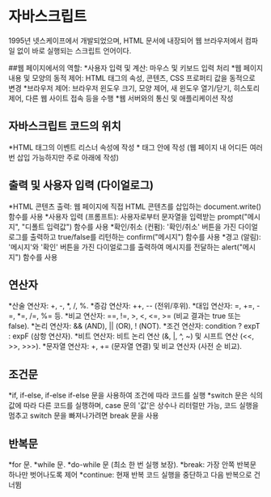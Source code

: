 # 자바스크립트
1995년 넷스케이프에서 개발되었으며, HTML 문서에 내장되어 웹 브라우저에서 컴파일 없이 바로 실행되는 스크립트 언어이다.

##웹 페이지에서의 역할:
*사용자 입력 및 계산: 마우스 및 키보드 입력 처리
*웹 페이지 내용 및 모양의 동적 제어: HTML 태그의 속성, 콘텐츠, CSS 프로퍼티 값을 동적으로 변경
*브라우저 제어: 브라우저 윈도우 크기, 모양 제어, 새 윈도우 열기/닫기, 히스토리 제어, 다른 웹 사이트 접속 등을 수행
*웹 서버와의 통신 및 애플리케이션 작성

## 자바스크립트 코드의 위치
*HTML 태그의 이벤트 리스너 속성에 작성
*<script></script> 태그 안에 작성 (웹 페이지 내 어디든 여러 번 삽입 가능하지만 주로 아래에 작성)

## 출력 및 사용자 입력 (다이얼로그)
*HTML 콘텐츠 출력: 웹 페이지에 직접 HTML 콘텐츠를 삽입하는 document.write() 함수를 사용
*사용자 입력 (프롬프트): 사용자로부터 문자열을 입력받는 prompt("메시지", "디폴트 입력값") 함수를 사용
*확인/취소 (컨펌): '확인/취소' 버튼을 가진 다이얼로그를 출력하고 true/false를 리턴하는 confirm("메시지") 함수를 사용
*경고 (알림): '메시지'와 '확인' 버튼을 가진 다이얼로그를 출력하여 메시지를 전달하는 alert("메시지") 함수를 사용

## 연산자
*산술 연산자: +, -, *, /, %.
*증감 연산자: ++, -- (전위/후위).
*대입 연산자: =, +=, -=, *=, /=, %= 등.
*비교 연산자: ==, !=, >, <, <=, >= (비교 결과는 true 또는 false).
*논리 연산자: && (AND), || (OR), ! (NOT).
*조건 연산자: condition ? expT : expF (삼항 연산자).
*비트 연산자: 비트 논리 연산 (&, |, ^, ~) 및 시프트 연산 (<<, >>, >>>).
*문자열 연산자: +, += (문자열 연결) 및 비교 연산자 (사전 순 비교).

## 조건문
*if, if-else, if-else if-else 문을 사용하여 조건에 따라 코드를 실행
*switch 문은 식의 값에 따라 다른 코드를 실행하며, case 문의 '값'은 상수나 리터럴만 가능, 코드 실행을 멈추고 switch 문을 빠져나가려면 break 문을 사용

## 반복문
*for 문.
*while 문.
*do-while 문 (최소 한 번 실행 보장).
*break: 가장 안쪽 반복문 하나만 벗어나도록 제어
*continue: 현재 반복 코드 실행을 중단하고 다음 반복으로 건너뜀